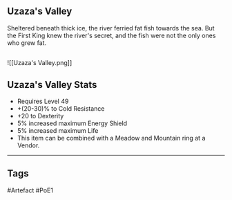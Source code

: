 ## Uzaza's Valley
Sheltered beneath thick ice, the river ferried fat fish towards the sea.
But the First King knew the river's secret, and the fish were not the only ones who grew fat.
##
![[Uzaza's Valley.png]]
## Uzaza's Valley Stats
- Requires Level 49
- +(20-30)% to Cold Resistance
- +20 to Dexterity
- 5% increased maximum Energy Shield
- 5% increased maximum Life
- This item can be combined with a Meadow and Mountain ring at a Vendor.


---
## Tags
#Artefact
#PoE1